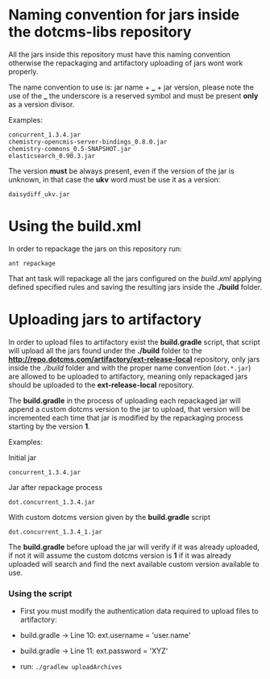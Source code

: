 # Naming convention for jars inside the dotcms-libs repository

All the jars inside this repository must have this naming convention otherwise the repackaging and artifactory uploading of jars wont work properly.

The name convention to use is: jar name + **_** + jar version, please note the use of the **_** the underscore is a reserved symbol and must be present **only** as a version divisor.

Examples:

```
concurrent_1.3.4.jar
chemistry-opencmis-server-bindings_0.8.0.jar
chemistry-commons_0.5-SNAPSHOT.jar
elasticsearch_0.90.3.jar
```

The version **must** be always present, even if the version of the jar is unknown, in that case the **ukv** word must be use it as a version:

```
daisydiff_ukv.jar
```


# Using the build.xml

In order to repackage the jars on this repository run: 

```
ant repackage
```

That ant task will repackage all the jars configured on the *build.xml* applying defined specified rules and saving the resulting jars inside the **./build** folder.

# Uploading jars to artifactory

In order to upload files to artifactory exist the **build.gradle** script, that script will upload all the jars found under the **./build** folder to the **http://repo.dotcms.com/artifactory/ext-release-local** repository, only jars inside the *./build* folder and with the proper name convention (`dot.*.jar`) are allowed to be uploaded to artifactory, meaning only repackaged jars should be uploaded to the **ext-release-local** repository.

The **build.gradle** in the process of uploading each repackaged jar will append a custom dotcms version to the jar to upload, that version will be incremented each time that jar is modified by the repackaging process starting by the version **1**.

Examples:

Initial jar
```
concurrent_1.3.4.jar
```

Jar after repackage process
```
dot.concurrent_1.3.4.jar
```

With custom dotcms version given by the **build.gradle** script
```
dot.concurrent_1.3.4_1.jar
```

The **build.gradle** before upload the jar will verify if it was already uploaded, if not it will assume the custom dotcms version is **1** if it was already uploaded will search and find the next available custom version available to use.

### Using the script


* First you must modify the authentication data required to upload files to artifactory:
 * build.gradle -> Line 10: ext.username = 'user.name'
 * build.gradle -> Line 11: ext.password = 'XYZ'
  
* run: `./gradlew uploadArchives` 
